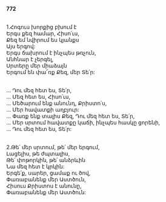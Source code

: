 **772**

\
1.Հոգուս խորքից բխում է\
Երգս քեզ համար, Հիսո՛ւս,\
Քեզ եմ նվիրում ես կյանքս\
Այս երգով:\
Երգս ճախրում է ինչպես թռչուն,\
Անհնար է չերգել,\
Սրտերը մեր միաձայն\
Երգում են փա՜ռք Քեզ, մեր Տե՛ր:

\
 ... Դու մեզ հետ ես, Տե՛ր,\
 ... Մեզ հետ ես, Հիսո՛ւս,\
 ... Մեծարում ենք անունդ, Քրիստո՛ս,\
 ... Մեր հավատքի աղբյուր:\
 ... Փառք ենք տալիս Քեզ, Դու մեզ հետ ես, Տե՛ր,\
 ... Մեր սրտում հավատքը կաճի, ինչպես հասկը ցորենի,\
 ... Դու մեզ հետ ես, Տե՛ր:

\
2.Թե՛ մեր սրտում, թե՛ մեր երգում,\
Լացելիս, թե ժպտալիս,\
Թե՛ փոթորկին, թե՛ անձրևին\
Նա մեզ հետ է կրկին:\
Երգե՛ք, սարեր, ցամաք ու ծով,\
Փառաբանենք մեր Աստծուն,\
Հիսուս Քրիստոս է անունը,\
Փառաբանենք մեր Աստծուն:
